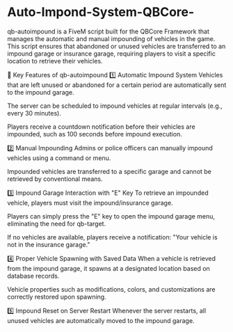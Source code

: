 # Auto-Impond-System-QBCore-
qb-autoimpound is a FiveM script built for the QBCore Framework that manages the automatic and manual impounding of vehicles in the game. This script ensures that abandoned or unused vehicles are transferred to an impound garage or insurance garage, requiring players to visit a specific location to retrieve their vehicles.

🔹 Key Features of qb-autoimpound
1️⃣ Automatic Impound System
Vehicles that are left unused or abandoned for a certain period are automatically sent to the impound garage.

The server can be scheduled to impound vehicles at regular intervals (e.g., every 30 minutes).

Players receive a countdown notification before their vehicles are impounded, such as 100 seconds before impound execution.

2️⃣ Manual Impounding
Admins or police officers can manually impound vehicles using a command or menu.

Impounded vehicles are transferred to a specific garage and cannot be retrieved by conventional means.

3️⃣ Impound Garage Interaction with "E" Key
To retrieve an impounded vehicle, players must visit the impound/insurance garage.

Players can simply press the "E" key to open the impound garage menu, eliminating the need for qb-target.

If no vehicles are available, players receive a notification:
"Your vehicle is not in the insurance garage."

4️⃣ Proper Vehicle Spawning with Saved Data
When a vehicle is retrieved from the impound garage, it spawns at a designated location based on database records.

Vehicle properties such as modifications, colors, and customizations are correctly restored upon spawning.

5️⃣ Impound Reset on Server Restart
Whenever the server restarts, all unused vehicles are automatically moved to the impound garage.

